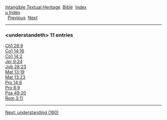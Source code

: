 [Intangible Textual Heritage](../../index)  [Bible](../index) 
[Index](index)   
[u Index](_u_)  
  [Previous](c11912)  [Next](c11914) 

------------------------------------------------------------------------

### &lt;understandeth&gt; 11 entries

[Ch1 28:9](../kjv/ch1028.htm#009)  
[Co1 14:16](../kjv/co1014.htm#016)  
[Co1 14:2](../kjv/co1014.htm#002)  
[Jer 9:24](../kjv/jer009.htm#024)  
[Job 28:23](../kjv/job028.htm#023)  
[Mat 13:19](../kjv/mat013.htm#019)  
[Mat 13:23](../kjv/mat013.htm#023)  
[Pro 14:6](../kjv/pro014.htm#006)  
[Pro 8:9](../kjv/pro008.htm#009)  
[Psa 49:20](../kjv/psa049.htm#020)  
[Rom 3:11](../kjv/rom003.htm#011)  

------------------------------------------------------------------------

[Next: understanding (160)](c11914)
